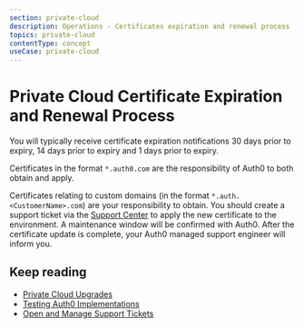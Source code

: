 ```yaml
---
section: private-cloud
description: Operations - Certificates expiration and renewal process
topics: private-cloud
contentType: concept
useCase: private-cloud
---
```

# Private Cloud Certificate Expiration and Renewal Process

You will typically receive certificate expiration notifications 30 days prior to expiry, 14 days prior to expiry and 1 days prior to expiry.

Certificates in the format `*.auth0.com` are the responsibility of Auth0 to both obtain and apply. 

Certificates relating to custom domains (in the format `*.auth.<CustomerName>.com`) are your responsibility to obtain. You should create a support ticket via the [Support Center](${env.DOMAIN_URL_SUPPORT}) to apply the new certificate to the environment. A maintenance window will be  confirmed with Auth0. After the certificate update is complete, your Auth0 managed support engineer will inform you. 

## Keep reading

* [Private Cloud Upgrades](/private-cloud/operations-upgrades)
* [Testing Auth0 Implementations](/support/testing)
* [Open and Manage Support Tickets](/support/tickets)
